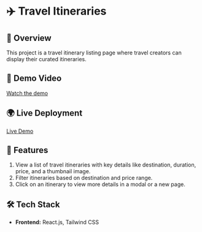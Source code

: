 # ✈️ Travel Itineraries

## 🚀 Overview

This project is a travel itinerary listing page where travel creators can display their curated itineraries.

## 📸 Demo Video

[Watch the demo](https://www.loom.com/share/961ca9ac06eb493288f7bd0d6c9643c5?sid=dae0f8d5-879c-41aa-ab3c-997404fe4417)

## 🌍 Live Deployment

[Live Demo](https://travel-itinerary-mauve.vercel.app/)

## 📌 Features

1. View a list of travel itineraries with key details like destination, duration, price, and a
   thumbnail image.
2. Filter itineraries based on destination and price range.
3. Click on an itinerary to view more details in a modal or a new page.

## 🛠️ Tech Stack

- **Frontend:** React.js, Tailwind CSS
